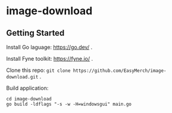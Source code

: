 # image-download

## Getting Started

Install Go laguage: https://go.dev/ .

Install Fyne toolkit: https://fyne.io/ .

Clone this repo: `git clone https://github.com/EasyMerch/image-download.git` .

Build application:
```
cd image-download
go build -ldflags "-s -w -H=windowsgui" main.go
```
